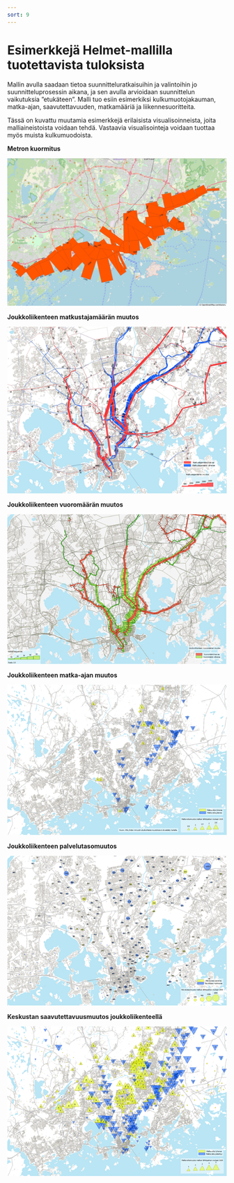 ```yaml
---
sort: 9
---
```


# Esimerkkejä Helmet-mallilla tuotettavista tuloksista

Mallin avulla saadaan tietoa suunnitteluratkaisuihin ja valintoihin jo suunnitteluprosessin aikana, ja sen avulla arvioidaan suunnittelun vaikutuksia ”etukäteen”. Malli tuo esiin esimerkiksi kulkumuotojakauman, matka-ajan, saavutettavuuden, matkamääriä ja liikennesuoritteita. 

Tässä on kuvattu muutamia esimerkkejä erilaisista visualisoinneista, joita malliaineistoista voidaan tehdä. Vastaavia visualisointeja voidaan tuottaa myös muista kulkumuodoista.

**Metron kuormitus**

![Metron kuormitus](images/Visualisointi_metron_kuormitus.png)

**Joukkoliikenteen matkustajamäärän muutos**

![Joukkoliikenteen matkustajamäärän muutos](images/Visualisointi_matkustajamaaramuutos.png)

**Joukkoliikenteen vuoromäärän muutos**

![Joukkoliikenteen vuoromäärän muutos](images/Visualisointi_vuoromaaramuutos.png)

**Joukkoliikenteen matka-ajan muutos**

![Joukkoliikenteen matka-ajan muutos](images/Visualisointi_matka-ajan_muutos.png)

**Joukkoliikenteen palvelutasomuutos**

![Joukkoliikenteen palvelutasomuutos](images/Visualisointi_palvelutasomuutos.png)

**Keskustan saavutettavuusmuutos joukkoliikenteellä**

![Keskustan saavutettavuusmuutos joukkoliikenteellä](images/Visualisointi_keskustan_saavutettavuusmuutos.png)

